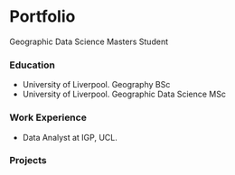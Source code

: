 # Portfolio
Geographic Data Science Masters Student

### Education
- University of Liverpool. Geography BSc
- University of Liverpool. Geographic Data Science MSc

### Work Experience
- Data Analyst at IGP, UCL.

### Projects
